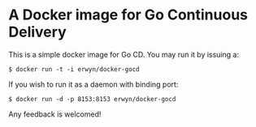 # A Docker image for Go Continuous Delivery

This is a simple docker image for Go CD. You may run it by issuing a:

    $ docker run -t -i erwyn/docker-gocd

If you wish to run it as a daemon with binding port:

    $ docker run -d -p 8153:8153 erwyn/docker-gocd

Any feedback is welcomed!